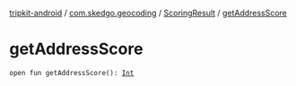 [tripkit-android](../../index.md) / [com.skedgo.geocoding](../index.md) / [ScoringResult](index.md) / [getAddressScore](./get-address-score.md)

# getAddressScore

`open fun getAddressScore(): `[`Int`](https://kotlinlang.org/api/latest/jvm/stdlib/kotlin/-int/index.html)
